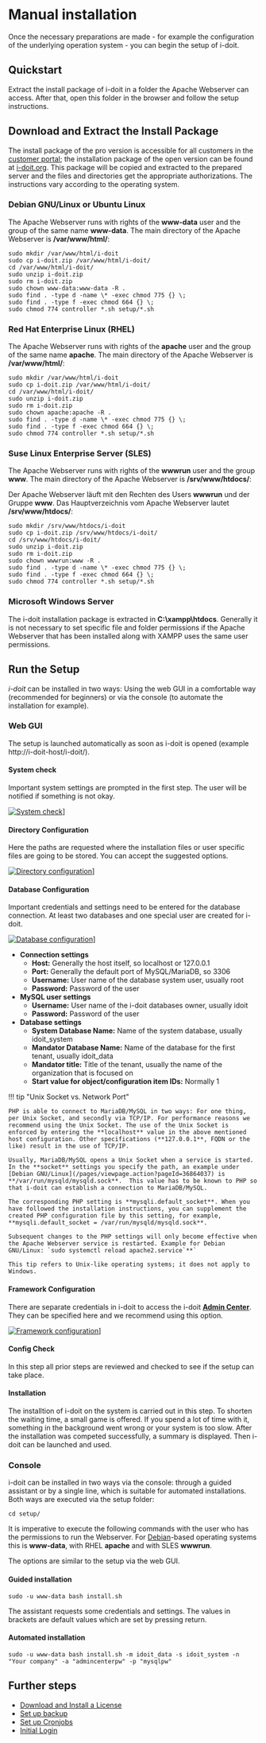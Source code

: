 # Manual installation

Once the necessary preparations are made - for example the configuration of the underlying operation system - you can begin the setup of i-doit.

## Quickstart

Extract the install package of i-doit in a folder the Apache Webserver can access. After that, open this folder in the browser and follow the setup instructions.

## Download and Extract the Install Package

The install package of the pro version is accessible for all customers in the [customer portal](../../system-administration/customer-portal.md); the installation package of the open version can be found at [i-doit.org](https://i-doit.org/). This package will be copied and extracted to the prepared server and the files and directories get the appropriate authorizations. The instructions vary according to the operating system.

### Debian GNU/Linux or Ubuntu Linux

The Apache Webserver runs with rights of the **www-data** user and the group of the same name **www-data**. The main directory of the Apache Webserver is **/var/www/html/**:

```shell
sudo mkdir /var/www/html/i-doit
sudo cp i-doit.zip /var/www/html/i-doit/
cd /var/www/html/i-doit/
sudo unzip i-doit.zip
sudo rm i-doit.zip
sudo chown www-data:www-data -R .
sudo find . -type d -name \* -exec chmod 775 {} \;
sudo find . -type f -exec chmod 664 {} \;
sudo chmod 774 controller *.sh setup/*.sh
```

### Red Hat Enterprise Linux (RHEL)

The Apache Webserver runs with rights of the **apache** user and the group of the same name **apache**. The main directory of the Apache Webserver is **/var/www/html/**:

```shell
sudo mkdir /var/www/html/i-doit
sudo cp i-doit.zip /var/www/html/i-doit/
cd /var/www/html/i-doit/
sudo unzip i-doit.zip
sudo rm i-doit.zip
sudo chown apache:apache -R .
sudo find . -type d -name \* -exec chmod 775 {} \;
sudo find . -type f -exec chmod 664 {} \;
sudo chmod 774 controller *.sh setup/*.sh
```

### Suse Linux Enterprise Server (SLES)

The Apache Webserver runs with rights of the **wwwrun** user and the group **www**. The main directory of the Apache Webserver is **/srv/www/htdocs/**:

Der Apache Webserver läuft mit den Rechten des Users **wwwrun** und der Gruppe **www**. Das Hauptverzeichnis vom Apache Webserver lautet **/srv/www/htdocs/**:

```shell
sudo mkdir /srv/www/htdocs/i-doit
sudo cp i-doit.zip /srv/www/htdocs/i-doit/
cd /srv/www/htdocs/i-doit/
sudo unzip i-doit.zip
sudo rm i-doit.zip
sudo chown wwwrun:www -R .
sudo find . -type d -name \* -exec chmod 775 {} \;
sudo find . -type f -exec chmod 664 {} \;
sudo chmod 774 controller *.sh setup/*.sh
```

### Microsoft Windows Server

The i-doit installation package is extracted in **C:\xampp\htdocs**. Generally it is not necessary to set specific file and folder permissions if the Apache Webserver that has been installed along with XAMPP uses the same user permissions.

## Run the Setup

_i-doit_ can be installed in two ways: Using the web GUI in a comfortable way (recommended for beginners) or via the console (to automate the installation for example).

### Web GUI

The setup is launched automatically as soon as i-doit is opened (example http://i-doit-host/i-doit/).

#### System check

Important system settings are prompted in the first step. The user will be notified if something is not okay.

[![System check](../assets/images/en/installation/manual-installation/setup/1-setup.png)](../assets/images/en/installation/manual-installation/setup/1-setup.png)]

#### Directory Configuration

Here the paths are requested where the installation files or user specific files are going to be stored. You can accept the suggested options.

[![Directory configuration](../assets/images/en/installation/manual-installation/setup/1-setup.png)](../assets/images/en/installation/manual-installation/setup/1-setup.png)]
#### Database Configuration

Important credentials and settings need to be entered for the database connection. At least two databases and one special user are created for i-doit.

[![Database configuration](../assets/images/en/installation/manual-installation/setup/1-setup.png)](../assets/images/en/installation/manual-installation/setup/1-setup.png)]

*   **Connection settings**
    *   **Host:** Generally the host itself, so localhost or 127.0.0.1
    *   **Port:** Generally the default port of MySQL/MariaDB, so 3306
    *   **Username:** User name of the database system user, usually root
    *   **Password:** Password of the user
*   **MySQL user settings**
    *   **Username:** User name of the i-doit databases owner, usually idoit
    *   **Password:** Password of the user
*   **Database settings**
    *   **System Database Name:** Name of the system database, usually idoit_system
    *   **Mandator Database Name:** Name of the database for the first tenant, usually idoit_data
    *   **Mandator title:** Title of the tenant, usually the name of the organization that is focused on
    *   **Start value for object/configuration item IDs:** Normally 1

!!! tip "Unix Socket vs. Network Port"

    PHP is able to connect to MariaDB/MySQL in two ways: For one thing, per Unix Socket, and secondly via TCP/IP. For performance reasons we recommend using the Unix Socket. The use of the Unix Socket is enforced by entering the **localhost** value in the above mentioned host configuration. Other specifications (**127.0.0.1**, FQDN or the like) result in the use of TCP/IP.

    Usually, MariaDB/MySQL opens a Unix Socket when a service is started. In the **socket** settings you specify the path, an example under [Debian GNU/Linux](/pages/viewpage.action?pageId=36864037) is **/var/run/mysqld/mysqld.sock**.  This value has to be known to PHP so that i-doit can establish a connection to MariaDB/MySQL. 

    The corresponding PHP setting is **mysqli.default_socket**. When you have followed the installation instructions, you can supplement the created PHP configuration file by this setting, for example, **mysqli.default_socket = /var/run/mysqld/mysqld.sock**.

    Subsequent changes to the PHP settings will only become effective when the Apache Webserver service is restarted. Example for Debian GNU/Linux: `sudo systemctl reload apache2.service`**`

    This tip refers to Unix-like operating systems; it does not apply to Windows.

#### Framework Configuration

There are separate credentials in i-doit to access the i-doit [**Admin Center**](../../system-administration/admin-center.md). They can be specified here and we recommend using this option.

[![Framework configuration](../assets/images/en/installation/manual-installation/setup/1-setup.png)](../assets/images/en/installation/manual-installation/setup/1-setup.png)]

#### Config Check

In this step all prior steps are reviewed and checked to see if the setup can take place.

#### Installation

The installtion of i-doit on the system is carried out in this step. To shorten the waiting time, a small game is offered. If you spend a lot of time with it, something in the background went wrong or your system is too slow. After the installation was competed successfully, a summary is displayed. Then i-doit can be launched and used.

### Console

i-doit can be installed in two ways via the console: through a guided assistant or by a single line, which is suitable for automated installations. Both ways are executed via the setup folder:

```shell
cd setup/
```

It is imperative to execute the following commands with the user who has the permissions to run the Webserver. For [Debian](debian.md)\-based operating systems this is **www-data**, with RHEL **apache** and with SLES **wwwrun**.

The options are similar to the setup via the web GUI.

#### Guided installation

```shell
sudo -u www-data bash install.sh
```

The assistant requests some credentials and settings. The values in brackets are default values which are set by pressing return.

#### Automated installation

```shell
sudo -u www-data bash install.sh -m idoit_data -s idoit_system -n "Your company" -a "admincenterpw" -p "mysqlpw"
```

## Further steps

*   [Download and Install a License](../../maintenance-and-operation/activate-license.md)
*   [Set up backup](../../maintenance-and-operation/backup-and-recovery/index.md)
*   [Set up Cronjobs](../../maintenance-and-operation/cronjob-setup.md)
*   [Initial Login](../../basics/initial-login.md)

